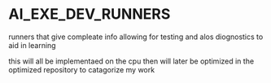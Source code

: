 # AI_EXE_DEV_RUNNERS
runners that give compleate info allowing for testing and alos diognostics to aid in learning


this will all be implementaed on the cpu then will later be optimized in 
the optimized repository to catagorize my work
